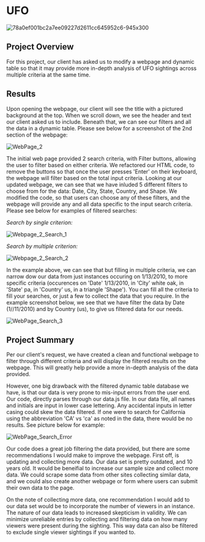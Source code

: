 # UFO

![78a0ef001bc2a7ee09227d2611cc645952c6-945x300](https://user-images.githubusercontent.com/84881187/130137226-964b4e18-eb71-40ec-abfa-4811f85fb5a1.jpg)



## Project Overview
For this project, our client has asked us to modify a webpage and dynamic table so that it may provide more in-depth analysis of UFO sightings across multiple criteria at the same time. 

## Results

Upon opening the webpage, our client will see the title with a pictured background at the top. When we scroll down, we see the header and text our client asked us to include. Beneath that, we can see our filters and all the data in a dynamic table. Please see below for a screenshot of the 2nd section of the webpage:

![WebPage_2](https://user-images.githubusercontent.com/84881187/130135993-ac2524ab-926e-4ea3-a49c-6f28de06f8d7.PNG)


The initial web page provided 2 search criteria, with Filter buttons, allowing the user to filter based on either criteria. We refactored our HTML code, to remove the buttons so that once the user presses 'Enter' on their keyboard, the webpage will filter based on the total input criteria. Looking at our updated webpage, we can see that we have inluded 5 different filters to choose from for the data: Date, City, State, Country, and Shape. We modified the code, so that users can choose any of these filters, and the webpage will provide any and all data specific to the input search criteria. Please see below for examples of filtered searches:


*Search by single criterion:*

![Webpage_2_Search_1](https://user-images.githubusercontent.com/84881187/130136862-4bd2d780-d3dd-4db2-9f38-347e84424862.PNG)

*Search by multiple criterion:*

![Webpage_2_Search_2](https://user-images.githubusercontent.com/84881187/130136895-80843cf2-df81-48d4-9c00-92a9f731b4ac.PNG)

In the example above, we can see that but filling in multiple criteria, we can narrow dow our data from just instances occuring on 1/13/2010, to more specific criteria (occurences on 'Date' 1/13/2010, in 'City' white oak, in 'State' pa, in 'Country' us, in a triangle 'Shape'). You can fill all the criteria to fill your searches, or just a few to collect the data that you require. In the example screenshot below, we see that we have filter the data by Date (1//11/2010) and by Country (us), to give us filtered data for our needs. 

![WebPage_Search_3](https://user-images.githubusercontent.com/84881187/130156498-846d5783-b16c-4ddb-9a22-33272e0b3952.PNG)



## Project Summary

Per our client's request, we have created a clean and functional webpage to filter through different criteria and will display the filtered results on the webpage. This will greatly help provide a more in-depth analysis of the data provided. 

However, one big drawback with the filtered dynamic table database we have, is that our data is very prone to mis-input errors from the user end. Our code, directly parses through our data.js file. In our data file, all names and initials are input in lower case lettering. Any accidental inputs in letter casing could skew the data filtered. If one were to search for California using the abbreviation 'CA' vs 'ca' as noted in the data, there would be no results. See picture below for example:

![WebPage_Search_Error](https://user-images.githubusercontent.com/84881187/130167896-2c36f80d-b2f4-4a84-acf4-fb7fbe1b8bb0.PNG)


Our code does a great job filtering the data provided, but there are some recommendations I would make to improve the webpage. First off, is updating and collecting more data. Our data set is pretty outdated, and 10 years old. It would be beneifial to increase our sample size and collect more data. We could scrape some data from other sites collecting similar data, and we could also create another webpage or form where users can submit their own data to the page.

On the note of collecting more data, one recommendation I would add to our data set would be to incorporate the number of viewers in an instance. The nature of our data leads to increased skepticism in validity. We can minimize unreliable entries by collecting and filtering data on how many viewers were present during the sighting. This way data can also be filtered to exclude single viewer sightings if you wanted to.  

